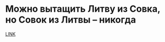 # Можно вытащить Литву из Совка, но Совок из Литвы – никогда



[LINK](https://varlamov.ru/2535940.html)